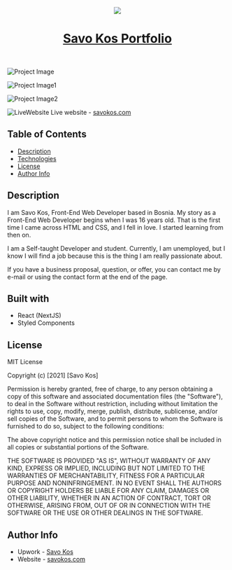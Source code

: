 <p align="center"><a href="https://savokos.com" target="_blank" rel="noopener noreferrer"><img src="https://savokos.com/logo.png"></a></p>
<h1 align="center"><a href="https://savokos.com" target="_blank" rel="noopener noreferrer">Savo Kos Portfolio</a></h1>

<br>

![Project Image](https://res.cloudinary.com/dicynt7ms/image/upload/v1639313637/important/1_ihsyin.png)
<br>

![Project Image1](https://res.cloudinary.com/dicynt7ms/image/upload/v1639313633/important/2_x6pk6w.png)
<br>

![Project Image2](https://res.cloudinary.com/dicynt7ms/image/upload/v1639313635/important/3_wnno7k.png)
<br>

![LiveWebsite](https://res.cloudinary.com/dicynt7ms/image/upload/w_20,h_20/v1630442590/important/NicePng_website-png_187940_pizwnr.png) <span>Live website - <a href="https://savokos.com" target="_blank" rel="noopener noreferrer"> savokos.com</a></span>

## Table of Contents

- [Description](#description)
- [Technologies](#technologies)
- [License](#license)
- [Author Info](#author-info)

## Description

I am Savo Kos, Front-End Web Developer based in Bosnia.
My story as a Front-End Web Developer begins when I was 16 years old. That is the first time I came across HTML and CSS, and I fell in love. I started learning from then on.

I am a Self-taught Developer and student. Currently, I am unemployed, but I know I will find a job because this is the thing I am really passionate about.

If you have a business proposal, question, or offer, you can contact me by e-mail or using the contact form at the end of the page.

## Built with

- React (NextJS)
- Styled Components

## License

MIT License

Copyright (c) [2021] [Savo Kos]

Permission is hereby granted, free of charge, to any person obtaining a copy
of this software and associated documentation files (the "Software"), to deal
in the Software without restriction, including without limitation the rights
to use, copy, modify, merge, publish, distribute, sublicense, and/or sell
copies of the Software, and to permit persons to whom the Software is
furnished to do so, subject to the following conditions:

The above copyright notice and this permission notice shall be included in all
copies or substantial portions of the Software.

THE SOFTWARE IS PROVIDED "AS IS", WITHOUT WARRANTY OF ANY KIND, EXPRESS OR
IMPLIED, INCLUDING BUT NOT LIMITED TO THE WARRANTIES OF MERCHANTABILITY,
FITNESS FOR A PARTICULAR PURPOSE AND NONINFRINGEMENT. IN NO EVENT SHALL THE
AUTHORS OR COPYRIGHT HOLDERS BE LIABLE FOR ANY CLAIM, DAMAGES OR OTHER
LIABILITY, WHETHER IN AN ACTION OF CONTRACT, TORT OR OTHERWISE, ARISING FROM,
OUT OF OR IN CONNECTION WITH THE SOFTWARE OR THE USE OR OTHER DEALINGS IN THE
SOFTWARE.

## Author Info

- Upwork - [Savo Kos](https://links.savokos.com/upwork)
- Website - [savokos.com](https://savokos.com)

